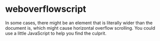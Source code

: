 # weboverflowscript

In some cases, there might be an element that is literally wider than the document is, 
which might cause horizontal overflow scrolling. 
You could use a little JavaScript to help you find the culprit.
